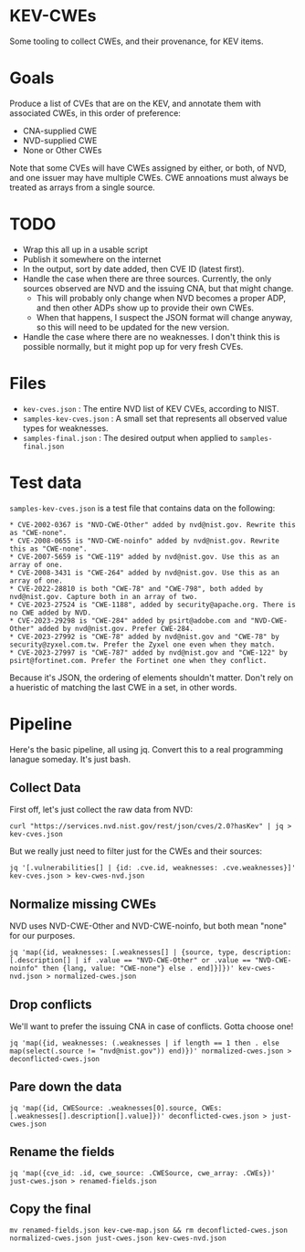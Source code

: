 # KEV-CWEs

Some tooling to collect CWEs, and their provenance, for KEV items.

# Goals

Produce a list of CVEs that are on the KEV, and annotate them with associated CWEs, in this order of preference:

* CNA-supplied CWE
* NVD-supplied CWE
* None or Other CWEs

Note that some CVEs will have CWEs assigned by either, or both, of NVD, and one issuer may have multiple CWEs.
CWE annoations must always be treated as arrays from a single source.

# TODO

* Wrap this all up in a usable script
* Publish it somewhere on the internet
* In the output, sort by date added, then CVE ID (latest first).
* Handle the case when there are three sources. Currently, the only sources observed are NVD and the issuing CNA, but that might change.
  - This will probably only change when NVD becomes a proper ADP, and then other ADPs show up to provide their own CWEs.
  - When that happens, I suspect the JSON format will change anyway, so this will need to be updated for the new version.
* Handle the case where there are no weaknesses. I don't think this is possible normally, but it might pop up for very fresh CVEs.

# Files

* `kev-cves.json` : The entire NVD list of KEV CVEs, according to NIST.
* `samples-kev-cves.json` : A small set that represents all observed value types for weaknesses.
* `samples-final.json` : The desired output when applied to `samples-final.json`

# Test data

`samples-kev-cves.json` is a test file that contains data on the following:

    * CVE-2002-0367 is "NVD-CWE-Other" added by nvd@nist.gov. Rewrite this as "CWE-none".
    * CVE-2008-0655 is "NVD-CWE-noinfo" added by nvd@nist.gov. Rewrite this as "CWE-none".
    * CVE-2007-5659 is "CWE-119" added by nvd@nist.gov. Use this as an array of one.
    * CVE-2008-3431 is "CWE-264" added by nvd@nist.gov. Use this as an array of one.
    * CVE-2022-28810 is both "CWE-78" and "CWE-798", both added by nvd@nist.gov. Capture both in an array of two.
    * CVE-2023-27524 is "CWE-1188", added by security@apache.org. There is no CWE added by NVD.
    * CVE-2023-29298 is "CWE-284" added by psirt@adobe.com and "NVD-CWE-Other" added by nvd@nist.gov. Prefer CWE-284.
    * CVE-2023-27992 is "CWE-78" added by nvd@nist.gov and "CWE-78" by security@zyxel.com.tw. Prefer the Zyxel one even when they match.
    * CVE-2023-27997 is "CWE-787" added by nvd@nist.gov and "CWE-122" by psirt@fortinet.com. Prefer the Fortinet one when they conflict.

Because it's JSON, the ordering of elements shouldn't matter. Don't rely on a hueristic of matching the last CWE in a set, in other words.

# Pipeline

Here's the basic pipeline, all using jq. Convert this to a real programming lanague someday. It's just bash.

## Collect Data

First off, let's just collect the raw data from NVD:

`curl "https://services.nvd.nist.gov/rest/json/cves/2.0?hasKev" | jq > kev-cves.json`

But we really just need to filter just for the CWEs and their sources:

`jq '[.vulnerabilities[] | {id: .cve.id, weaknesses: .cve.weaknesses}]' kev-cves.json > kev-cwes-nvd.json`

## Normalize missing CWEs

NVD uses NVD-CWE-Other and NVD-CWE-noinfo, but both mean "none" for our purposes.

`jq 'map({id, weaknesses: [.weaknesses[] | {source, type, description: [.description[] | if .value == "NVD-CWE-Other" or .value == "NVD-CWE-noinfo" then {lang, value: "CWE-none"} else . end]}]})' kev-cwes-nvd.json > normalized-cwes.json`

## Drop conflicts

We'll want to prefer the issuing CNA in case of conflicts. Gotta choose one!

`jq 'map({id, weaknesses: (.weaknesses | if length == 1 then . else map(select(.source != "nvd@nist.gov")) end)})' normalized-cwes.json > deconflicted-cwes.json`

## Pare down the data

`jq 'map({id, CWESource: .weaknesses[0].source, CWEs: [.weaknesses[].description[].value]})' deconflicted-cwes.json > just-cwes.json`

## Rename the fields

`jq 'map({cve_id: .id, cwe_source: .CWESource, cwe_array: .CWEs})' just-cwes.json > renamed-fields.json`

## Copy the final

`mv renamed-fields.json kev-cwe-map.json && rm deconflicted-cwes.json normalized-cwes.json just-cwes.json kev-cwes-nvd.json`


